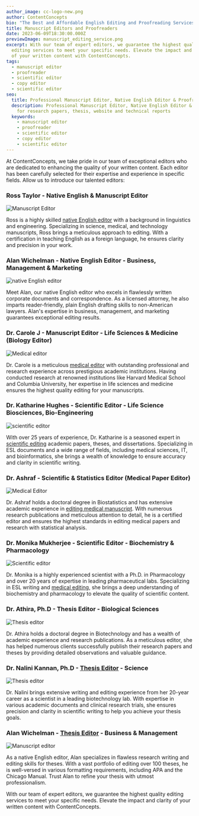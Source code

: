 ```yaml
---
author_image: cc-logo-new.png
author: ContentConcepts
bio: "The Best and Affordable English Editing and Proofreading Services "
title: Manuscript Editors and Proofreaders
date: 2023-06-09T18:30:00.000Z
previewImage: manuscript_editing_service.png
excerpt: With our team of expert editors, we guarantee the highest quality
  editing services to meet your specific needs. Elevate the impact and clarity
  of your written content with ContentConcepts.
tags:
  - manuscript editor
  - proofreader
  - scientific editor
  - copy editor
  - scientific editor
seo:
  title: Professional Manuscript Editor, Native English Editor & Proofreader
  description: Professional Manuscript Editor, Native English Editor & Proofreader
    for research papers, thesis, website and technical reports
  keywords:
    - manuscript editor
    - proofreader
    - scientific editor
    - copy editor
    - scientific editor
---
```

At ContentConcepts, we take pride in our team of exceptional editors who are dedicated to enhancing the quality of your written content. Each editor has been carefully selected for their expertise and experience in specific fields. Allow us to introduce our talented editors:

### Ross Taylor - Native English & Manuscript Editor

![Manuscript Editor](manuscript-editor.jpeg "Manuscript Editor")


Ross is a highly skilled [native English editor](https://contentconcepts.in/services/academic_editing/english_editing/) with a background in linguistics and engineering. Specializing in science, medical, and technology manuscripts, Ross brings a meticulous approach to editing. With a certification in teaching English as a foreign language, he ensures clarity and precision in your work.

### Alan Wichelman - Native English Editor - Business, Management & Marketing


![native English editor](manucript-editor-native.jpeg "Native English Editor")

Meet Alan, our native English editor who excels in flawlessly written corporate documents and correspondence. As a licensed attorney, he also imparts reader-friendly, plain English drafting skills to non-American lawyers. Alan's expertise in business, management, and marketing guarantees exceptional editing results.

### Dr. Carole J - Manuscript Editor - Life Sciences & Medicine (Biology Editor)

![Medical editor](carole_medical_editor.jpeg "Medical editor")


Dr. Carole is a meticulous [medical editor](https://contentconcepts.in/services/academic_editing/medical_editing/) with outstanding professional and research experience across prestigious academic institutions. Having conducted research at renowned institutions like Harvard Medical School and Columbia University, her expertise in life sciences and medicine ensures the highest quality editing for your manuscripts.

### Dr. Katharine Hughes - Scientific Editor - Life Science Biosciences, Bio-Engineering

![scientific editor](scientific-editor.jpeg "Scientific Editor")


With over 25 years of experience, Dr. Katharine is a seasoned expert in [scientific editing](https://contentconcepts.com/services/academic_editing/scientific_manuscript_editing/) academic papers, theses, and dissertations. Specializing in ESL documents and a wide range of fields, including medical sciences, IT, and bioinformatics, she brings a wealth of knowledge to ensure accuracy and clarity in scientific writing.

### Dr. Ashraf - Scientific & Statistics Editor (Medical Paper Editor)

![Medical Editor](ashraf_bio_editor.jpeg "Medical Editor")


Dr. Ashraf holds a doctoral degree in Biostatistics and has extensive academic experience  in [editing medical manuscript](https://contentconcepts.in/services/academic_editing/medical_editing/). With numerous research publications and meticulous attention to detail, he is a certified editor and ensures the highest standards in editing medical papers and research with statistical analysis.

### Dr. Monika Mukherjee - Scientific Editor - Biochemistry & Pharmacology

![Scientific editor](monika_medical_manuscript_editor.jpeg "Scientific editor")


Dr. Monika is a highly experienced scientist with a Ph.D. in Pharmacology and over 20 years of expertise in leading pharmaceutical labs. Specializing in ESL writing and [medical editing,](https://contentconcepts.in/services/academic_editing/medical_editing/) she brings a deep understanding of biochemistry and pharmacology to elevate the quality of scientific content.

### Dr. Athira, Ph.D - Thesis Editor - Biological Sciences

![Thesis editor](thesis-editor.jpeg "Thesis editor")


Dr. Athira holds a doctoral degree in Biotechnology and has a wealth of academic experience and research publications. As a meticulous editor, she has helped numerous clients successfully publish their research papers and theses by providing detailed observations and valuable guidance.

### Dr. Nalini Kannan, Ph.D - [Thesis Editor](https://contentconcepts.in/services/academic_editing/thesis_editing/) - Science

![Thesis editor](thesis_editor_3.png "Thesis editor and dissertation editor")


Dr. Nalini brings extensive writing and editing experience from her 20-year career as a scientist in a leading biotechnology lab. With expertise in various academic documents and clinical research trials, she ensures precision and clarity in scientific writing to help you achieve your thesis goals.

### Alan Wichelman - [Thesis Editor](https://contentconcepts.in/services/academic_editing/thesis_editing/) - Business & Management

![Manuscript editor](manucript-editor-native.jpeg "Manuscript Editor")


As a native English editor, Alan specializes in flawless research writing and editing skills for theses. With a vast portfolio of editing over 100 theses, he is well-versed in various formatting requirements, including APA and the Chicago Manual. Trust Alan to refine your thesis with utmost professionalism.

With our team of expert editors, we guarantee the highest quality editing services to meet your specific needs. Elevate the impact and clarity of your written content with ContentConcepts.